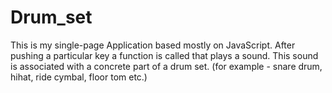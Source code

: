 # Drum_set
This is my single-page Application based mostly on JavaScript.
After pushing a particular key a function is called that plays a sound.
This sound is associated with a concrete part of a drum set.
(for example - snare drum, hihat, ride cymbal, floor tom etc.)

